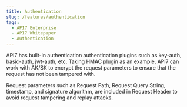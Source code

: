 ```yaml
---
title: Authentication
slug: /features/authentication
tags:
  - API7 Enterprise
  - API7 Whitepaper
  - Authentication
---
```


API7 has built-in authentication authentication plugins such as key-auth, basic-auth, jwt-auth, etc. Taking HMAC plugin as an example, API7 can work with AK/SK to encrypt the request parameters to ensure that the request has not been tampered with.

Request parameters such as Request Path, Request Query String, timestamp, and signature algorithm, are included in Request Header to avoid request tampering and replay attacks.